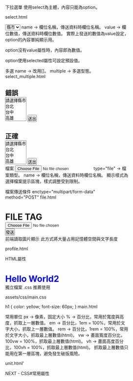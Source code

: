 下拉選單
使用select為主體，內容只能為option。

select.html

<select name="county">
    <option value="">縣市</option>
    <option value="TP">台北</option>
    <option value="台中">台中</option>
    <option>高雄</option>
</select>
name -> 欄位名稱，傳送資料時欄位名稱。
value -> 欄位數值，傳送資料時欄位數值。
實際上發送的數值為value設定，option的內容單純顯示用。

option沒有value屬性時，內容即為數值。

option使用selected屬性可設定預設值。

多選
name -> 改用[]。
multiple -> 多選型態。
select_multiple.html

<div class="container">
    <h2>錯誤</h2>
    <form action="https://book.niceinfos.com/api/form/">
        <select name="county" multiple>
            <option value="">請選擇縣市</option>
            <option value="TP">台北</option>
            <option value="台中">台中</option>
            <option>高雄</option>
        </select>
        <button>送出</button>
    </form>
    <h2>正確</h2>
    <form action="https://book.niceinfos.com/api/form/">
        <select name="county[]" multiple>
            <option value="">請選擇縣市</option>
            <option value="TP">台北</option>
            <option value="台中">台中</option>
            <option>高雄</option>
        </select>
        <button>送出</button>
    </form>
</div>
檔案
<input type="file" name="my-pic" />
type="file" -> 檔案類型。
name -> 欄位名稱，傳送資料時欄位名稱。
顯示樣式為選擇檔案提示區塊，樣式調整受到限制。

檔案傳送條件
enctype="multipart/form-data"
method="POST"
file.html

<div class="container">
    <h1>FILE TAG</h1>
    <form action="https://book.niceinfos.com/api/form/" method="POST" enctype="multipart/form-data">
        <div>
            <!-- <label for="">選擇檔案</label> -->
            <input type="file" id="my-pic" name="my-pic">
        </div>
        <input type="hidden" name="inject" value="hello">
        <button>發送</button>
    </form>
</div>
前端讀取圖片顯示
此方式將大量占用記憶體空間與文字長度

profile.html

<!DOCTYPE html>
<html lang="en">

<head>
    <meta charset="UTF-8">
    <meta name="viewport" content="width=device-width, initial-scale=1.0">
    <title>Profile</title>
    <style>
        *,
        *::after,
        *::before {
            padding: 0;
            margin: 0;
            box-sizing: border-box;
        }

        .container {
            max-width: 800px;
            height: 100%;
            margin: auto;
            position: relative;
            padding: 0 15px;
        }

        #my-picture {
            position: relative;
            width: 300px;
            height: 300px;
            border-radius: 300px;
            margin: 15px auto;
            background: #b4c7ff;
            display: flex;
            align-items: center;
            justify-content: center;
            font-size: 30px;
            overflow: hidden;
            color: #031341;
            box-shadow: 0 0 2px 1px #031341;
            background-size: cover;
            background-position: center;
        }

        #my-picture label {
            cursor: pointer;
            position: relative;
            left: -100%;
            transition: 0.3s;
        }

        #my-picture:hover label {
            left: 0;
        }

        #pic-choice {
            display: none;
        }
    </style>
</head>

<body>
    <div class="container">
        <form>
            <div id="my-picture">
                <label for="pic-choice">上傳圖片</label>
                <input type="file" id="pic-choice" accept="image/*">
            </div>
        </form>
    </div>
</body>
<script>
    const reader = (file) => {
        return new Promise((resolve, reject) => {
            let reader = new FileReader();
            reader.onload = () => {
                let data = {
                    result: reader.result,
                    name: file.name,
                    size: file.size,
                    type: file.type,
                }
                resolve(data);
            }

            reader.readAsDataURL(file);
        })
    }

    let choice = document.querySelector('#pic-choice');
    let pic = document.querySelector('#my-picture');

    choice.addEventListener('change', async () => {
        let file = choice.files[0];
        if (file) {
            let data = await reader(file);
            pic.style.backgroundImage = `url(${data.result})`;
            console.log(data.result, data.result.length);
        }
    })
</script>

</html>
CSS 宣告位置
HTML標籤
<style>
    h1 {
        color: red;
    }
</style>
HTML屬性
<h1 style="color: blue;">Hello World2</h1>
獨立檔案 .css
推薦使用

assets/css/main.css

h1 {
    color: yellow;
    font-size: 60px;
}
main.html

<head>
    <!-- ... -->
    <link rel="stylesheet" href="./assets/css/main.css">
</head>
常用單位
px -> 像素，固定大小
% -> 百分比，常用於寬度與高度，抓取上一層數值。
em -> 百分比，1em = 100%，常用於文字大小，抓取上一層數值。
rem -> 百分比，1rem = 100%，常用於文字大小，抓取最上層數值(html)。
vw -> 畫面寬度百分比，100vw = 100%，抓取最上層數值(html)。
vh -> 畫面高度百分比，100vh = 100%，抓取最上層數值(html)。
抓取最上層數值只能用在第一層區塊，避免發生破版風險。

unit.html'

NEXT - CSS#常用屬性